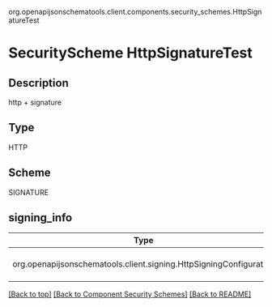 org.openapijsonschematools.client.components.security_schemes.HttpSignatureTest
# SecurityScheme HttpSignatureTest

## Description
http + signature

## Type
HTTP

## Scheme
SIGNATURE

## signing_info
Type | Notes
---- | ------
org.openapijsonschematools.client.signing.HttpSigningConfiguration  | Set by the developer

[[Back to top]](#top) [[Back to Component Security Schemes]](../../../README.md#Component-SecuritySchemes) [[Back to README]](../../../README.md)
